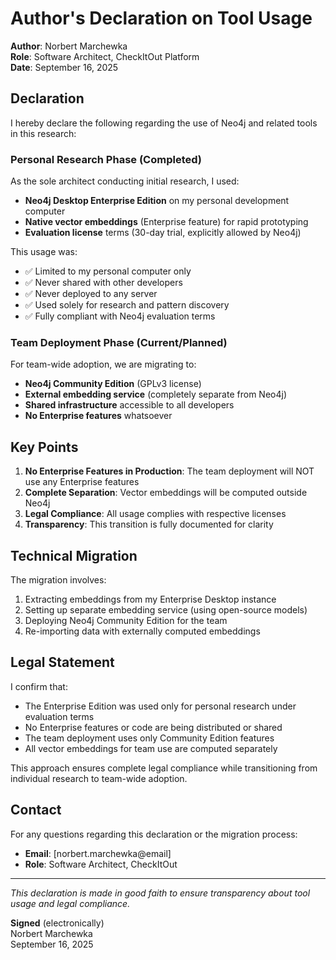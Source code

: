 # Author's Declaration on Tool Usage

**Author**: Norbert Marchewka  
**Role**: Software Architect, CheckItOut Platform  
**Date**: September 16, 2025

## Declaration

I hereby declare the following regarding the use of Neo4j and related tools in this research:

### Personal Research Phase (Completed)

As the sole architect conducting initial research, I used:
- **Neo4j Desktop Enterprise Edition** on my personal development computer
- **Native vector embeddings** (Enterprise feature) for rapid prototyping
- **Evaluation license** terms (30-day trial, explicitly allowed by Neo4j)

This usage was:
- ✅ Limited to my personal computer only
- ✅ Never shared with other developers
- ✅ Never deployed to any server
- ✅ Used solely for research and pattern discovery
- ✅ Fully compliant with Neo4j evaluation terms

### Team Deployment Phase (Current/Planned)

For team-wide adoption, we are migrating to:
- **Neo4j Community Edition** (GPLv3 license)
- **External embedding service** (completely separate from Neo4j)
- **Shared infrastructure** accessible to all developers
- **No Enterprise features** whatsoever

## Key Points

1. **No Enterprise Features in Production**: The team deployment will NOT use any Enterprise features
2. **Complete Separation**: Vector embeddings will be computed outside Neo4j
3. **Legal Compliance**: All usage complies with respective licenses
4. **Transparency**: This transition is fully documented for clarity

## Technical Migration

The migration involves:
1. Extracting embeddings from my Enterprise Desktop instance
2. Setting up separate embedding service (using open-source models)
3. Deploying Neo4j Community Edition for the team
4. Re-importing data with externally computed embeddings

## Legal Statement

I confirm that:
- The Enterprise Edition was used only for personal research under evaluation terms
- No Enterprise features or code are being distributed or shared
- The team deployment uses only Community Edition features
- All vector embeddings for team use are computed separately

This approach ensures complete legal compliance while transitioning from individual research to team-wide adoption.

## Contact

For any questions regarding this declaration or the migration process:
- **Email**: [norbert.marchewka@email]
- **Role**: Software Architect, CheckItOut

---

*This declaration is made in good faith to ensure transparency about tool usage and legal compliance.*

**Signed** (electronically)  
Norbert Marchewka  
September 16, 2025
